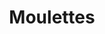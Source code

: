 ---
title: "Moulettes"
summary: "Moulettes are an English art rock band that combines elements of rock, progressive, folk and pop music. The band was formed in 2002 in Glastonbury, England by Hannah Miller , Ruth Skipper , Robert Skipper , Oliver Austin and Ted Dwane . The current lineup is Hannah Miller , Oliver Austin , Raevennan Husbandes , Jules Arthur , Mikey Simmonds Moulettes are a band of multi-instrumentalists who experiment with the interplay between electric and acoustic instruments through effects and distortion. Led by either a 4, 5 or 6 string cello; the band uses three-part vocal harmony and often incorporates orchestral and progressive elements into their music. They occasionally play with a chamber orchestra, or in larger ensembles which include Georgina Leach , Mikey Simmonds , Anisa Arslanagic, Emma Gatrill , Kate Young , Eliza Jaye , Marcus Hamblett , Rob Arcari , Laura Hockenhull and Faye Houston . Their main influences include Björk, Kate Bush, Gentle Giant, Nick Cave and the Bad Seeds, The Dirty Three, The Beatles and Pink Floyd. The band have received positive reviews from mainstream press which has acknowledged their original sound. The band have been nominated for several Best of The Year lists, and won Spiral Earth's Best Band and Album categories and won Featea Roots Music's best band of 2012. Having toured extensively and played at many festivals since their inception, Moulettes have shared the stage and studio with Seasick Steve, John Paul Jones, The Ting Tings, Mumford and Sons, Band of Skulls, Paul Heaton, Bonobo, Liz Green, The Unthanks, Arthur Brown and many more."
image: "moulettes.jpg"
apple_music_artist_url: "https://music.apple.com/gb/artist/moulettes/368830282"
wikipedia_url: "https://en.wikipedia.org/wiki/Moulettes"
---